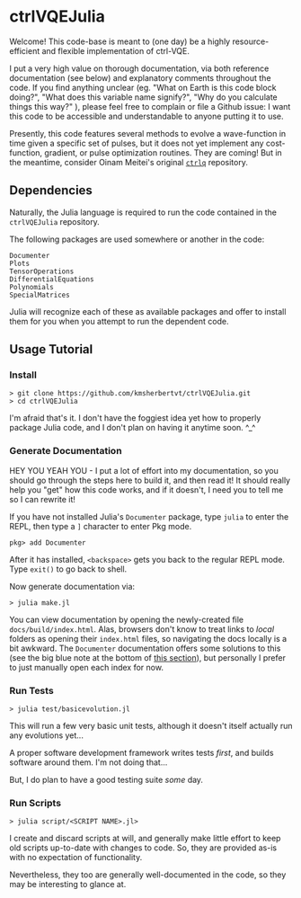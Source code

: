 # ctrlVQEJulia

Welcome!
This code-base is meant to (one day) be a highly resource-efficient and flexible implementation of ctrl-VQE.

I put a very high value on thorough documentation,
via both reference documentation (see below) and explanatory comments throughout the code.
If you find anything unclear (eg.
    "What on Earth is this code block doing?",
    "What does this variable name signify?",
    "Why do you calculate things this way?"
), please feel free to complain or file a Github issue:
I want this code to be accessible and understandable to anyone putting it to use.

Presently, this code features several methods to evolve a wave-function in time given a specific set of pulses,
but it does not yet implement any cost-function, gradient, or pulse optimization routines.
They are coming!
But in the meantime, consider Oinam Meitei's original [`ctrlq`](https://github.com/oimeitei/ctrlq) repository.


## Dependencies

Naturally, the Julia language is required to run the code contained in the `ctrlVQEJulia` repository.

The following packages are used somewhere or another in the code:
```
Documenter
Plots
TensorOperations
DifferentialEquations
Polynomials
SpecialMatrices
```

Julia will recognize each of these as available packages
  and offer to install them for you when you attempt to run the dependent code.

## Usage Tutorial

### Install
```
> git clone https://github.com/kmsherbertvt/ctrlVQEJulia.git
> cd ctrlVQEJulia
```

I'm afraid that's it.
I don't have the foggiest idea yet how to properly package Julia code,
  and I don't plan on having it anytime soon. ^_^

### Generate Documentation
HEY YOU YEAH YOU - I put a lot of effort into my documentation,
  so you should go through the steps here to build it,
  and then read it!
It should really help you "get" how this code works,
  and if it doesn't, I need you to tell me so I can rewrite it!

If you have not installed Julia's `Documenter` package, type `julia` to enter the REPL, then type a `]` character to enter Pkg mode.
```
pkg> add Documenter
```
After it has installed, `<backspace>` gets you back to the regular REPL mode. Type `exit()` to go back to shell.

Now generate documentation via:
```
> julia make.jl
```

You can view documentation by opening the newly-created file `docs/build/index.html`.
Alas, browsers don't know to treat links to _local_ folders as opening their `index.html` files, so navigating the docs locally is a bit awkward.
The `Documenter` documentation offers some solutions to this (see the big blue note at the bottom of [this section](https://juliadocs.github.io/Documenter.jl/stable/man/guide/#Building-an-Empty-Document)), but personally I prefer to just manually open each index for now.

### Run Tests
```
> julia test/basicevolution.jl
```

This will run a few very basic unit tests, although it doesn't itself actually run any evolutions yet...

A proper software development framework writes tests _first_, and builds software around them.
I'm not doing that...

But, I do plan to have a good testing suite _some_ day.

### Run Scripts
```
> julia script/<SCRIPT NAME>.jl>
```

I create and discard scripts at will,
and generally make little effort to keep old scripts up-to-date with changes to code.
So, they are provided as-is with no expectation of functionality.

Nevertheless, they too are generally well-documented in the code,
so they may be interesting to glance at.
